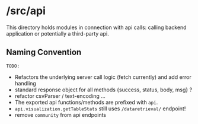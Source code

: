 # /src/api

This directory holds modules in connection with api calls: calling backend application or potentially a third-party api.

## Naming Convention
`TODO:`
- Refactors the underlying server call logic (fetch currently) and add error handling
- standard response object for all methods {success, status, body, msg} ?
- refactor csvParser / text-encoding ...
- The exported api functions/methods are prefixed with `api`.
- `api.visualization.getTableStats` still uses `/dataretrieval/` endpoint!
- remove `community` from api endpoints
